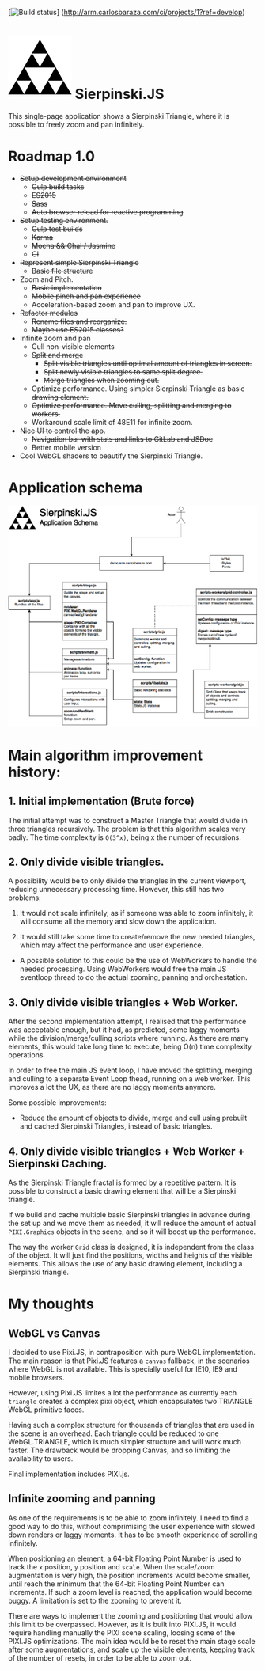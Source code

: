 [![Build status](http://arm.carlosbaraza.com/ci/projects/1/status.png?ref=develop)]
(http://arm.carlosbaraza.com/ci/projects/1?ref=develop)

# ![Application schema](/client/images/logo-128.png?raw=true) Sierpinski.JS
This single-page application shows a Sierpinski Triangle, where it is possible
to freely zoom and pan infinitely.


# Roadmap 1.0
* ~~Setup development environment~~
  * ~~Gulp build tasks~~
  * ~~ES2015~~
  * ~~Sass~~
  * ~~Auto browser reload for reactive programming~~
* ~~Setup testing environment.~~
  * ~~Gulp test builds~~
  * ~~Karma~~
  * ~~Mocha && Chai / Jasmine~~
  * ~~CI~~
* ~~Represent simple Sierpinski Triangle~~
  * ~~Basic file structure~~
* Zoom and Pitch.
  * ~~Basic implementation~~
  * ~~Mobile pinch and pan experience~~
  * Acceleration-based zoom and pan to improve UX.
* ~~Refactor modules~~
  * ~~Rename files and reorganize.~~
  * ~~Maybe use ES2015 classes?~~
* Infinite zoom and pan
  * ~~Cull non-visible elements~~
  * ~~Split and merge~~
    * ~~Split visible triangles until optimal amount of triangles in screen.~~
    * ~~Split newly visible triangles to same split degree.~~
    * ~~Merge triangles when zooming out.~~
  * ~~Optimize performance. Using simpler Sierpinski Triangle as basic drawing
    element.~~
  * ~~Optimize performance. Move culling, splitting and merging to workers.~~
  * Workaround scale limit of 48E11 for infinite zoom.
* ~~Nice UI to control the app.~~
  * ~~Navigation bar with stats and links to GitLab and JSDoc~~
  * Better mobile version
* Cool WebGL shaders to beautify the Sierpinski Triangle.

# Application schema
![Application schema](/client/images/sierpinskijs-schema.png?raw=true)


# Main algorithm improvement history:

## 1. Initial implementation (Brute force)
The initial attempt was to construct a Master Triangle that would divide in
three triangles recursively. The problem is that this algorithm scales very
badly. The time complexity is `O(3^x)`, being x the number of recursions.

## 2. Only divide visible triangles.
A possibility would be to only divide the triangles in the current viewport,
reducing unnecessary processing time. However, this still has two problems:

1. It would not scale infinitely, as if someone was able to zoom infinitely,
it will consume all the memory and slow down the application.

2. It would still take some time to create/remove the new needed triangles,
which may affect the performance and user experience.
  * A possible solution to this could be the use of WebWorkers to handle the
  needed processing. Using WebWorkers would free the main JS eventloop thread
  to do the actual zooming, panning and orchestation.

## 3. Only divide visible triangles + Web Worker.
After the second implementation attempt, I realised that the performance was
acceptable enough, but it had, as predicted, some laggy moments while the
division/merge/culling scripts where running. As there are many elements,
this would take long time to execute, being O(n) time complexity operations.

In order to free the main JS event loop, I have moved the splitting, merging
and culling to a separate Event Loop thead, running on a web worker. This
improves a lot the UX, as there are no laggy moments anymore.

Some possible improvements:

* Reduce the amount of objects to divide, merge and cull using prebuilt and
cached Sierpinski Triangles, instead of basic triangles.

## 4. Only divide visible triangles + Web Worker + Sierpinski Caching.
As the Sierpinski Triangle fractal is formed by a repetitive pattern. It is
possible to construct a basic drawing element that will be a Sierpinski
triangle.

If we build and cache multiple basic Sierpinski triangles in advance during
the set up and we move them as needed, it will reduce the amount of actual
`PIXI.Graphics` objects in the scene, and so it will boost up the performance.

The way the worker `Grid` class is designed, it is independent from the
class of the object. It will just find the positions, widths and heights of
the visible elements. This allows the use of any basic drawing element,
including a Sierpinski triangle.


# My thoughts

## WebGL vs Canvas
I decided to use Pixi.JS, in contraposition with pure WebGL implementation. The
main reason is that Pixi.JS features a `canvas` fallback, in the scenarios where
WebGL is not available. This is specially useful for IE10, IE9 and mobile
browsers.

However, using Pixi.JS limites a lot the performance as currently each
`triangle` creates a complex pixi object, which encapsulates two TRIANGLE WebGL
primitive faces.

Having such a complex structure for thousands of triangles that are used in the
scene is an overhead. Each triangle could be reduced to one WebGL.TRIANGLE,
which is much simpler structure and will work much faster. The drawback would
be dropping Canvas, and so limiting the availability to users.

Final implementation includes PIXI.js.

## Infinite zooming and panning
As one of the requirements is to be able to zoom infinitely. I need to find a
good way to do this, without comprimising the user experience with slowed down
renders or laggy moments. It has to be smooth experience of scrolling
infinitely.

When positioning an element, a 64-bit Floating Point Number is used to track
the `x` position, `y` position and `scale`. When the scale/zoom augmentation is
very high, the position increments would become smaller, until reach the
minimum that the 64-bit Floating Point Number can increments. If such a zoom
level is reached, the application would become buggy. A limitation is set to
the zooming to prevent it.

There are ways to implement the zooming and positioning that would allow this
limit to be overpassed. However, as it is built into PIXI.JS, it would require
handling manually the PIXI scene scaling, loosing some of the PIXI.JS
optimizations. The main idea would be to reset the main stage scale after some
augmentations, and scale up the visible elements, keeping track of the
number of resets, in order to be able to zoom out.
